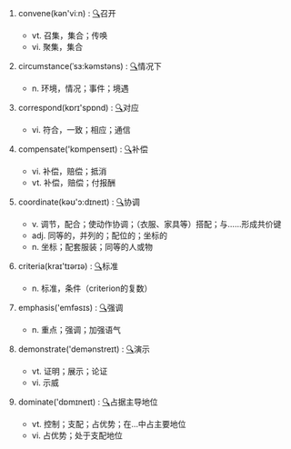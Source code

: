 1. convene(kən'viːn) :  <a target='_blank' rel='nofollow noopener noreferrer' href='http://www.youdao.com/w/convene'>🔍</a>召开
    - vt. 召集，集合；传唤
    - vi. 聚集，集合

2. circumstance(ˈsɜ:kəmstəns) :  <a target='_blank' rel='nofollow noopener noreferrer' href='http://www.youdao.com/w/circumstance'>🔍</a>情况下
    - n. 环境，情况；事件；境遇

3. correspond(kɒrɪ'spɒnd) :  <a target='_blank' rel='nofollow noopener noreferrer' href='http://www.youdao.com/w/correspond'>🔍</a>对应
    - vi. 符合，一致；相应；通信

4. compensate('kɒmpenseɪt) :  <a target='_blank' rel='nofollow noopener noreferrer' href='http://www.youdao.com/w/compensate'>🔍</a>补偿
    - vi. 补偿，赔偿；抵消
    - vt. 补偿，赔偿；付报酬

5. coordinate(kəʊ'ɔ:dɪneɪt) :  <a target='_blank' rel='nofollow noopener noreferrer' href='http://www.youdao.com/w/coordinate'>🔍</a>协调
    - v. 调节，配合；使动作协调；（衣服、家具等）搭配；与……形成共价键
    - adj. 同等的，并列的；配位的；坐标的
    - n. 坐标；配套服装；同等的人或物

6. criteria(kraɪ'tɪərɪə) :  <a target='_blank' rel='nofollow noopener noreferrer' href='http://www.youdao.com/w/criteria'>🔍</a>标准
    - n. 标准，条件（criterion的复数）

7. emphasis('emfəsɪs) :  <a target='_blank' rel='nofollow noopener noreferrer' href='http://www.youdao.com/w/emphasis'>🔍</a>强调
    - n. 重点；强调；加强语气

8. demonstrate('demənstreɪt) :  <a target='_blank' rel='nofollow noopener noreferrer' href='http://www.youdao.com/w/demonstrate'>🔍</a>演示
    - vt. 证明；展示；论证
    - vi. 示威

9. dominate('dɒmɪneɪt) :  <a target='_blank' rel='nofollow noopener noreferrer' href='http://www.youdao.com/w/dominate'>🔍</a>占据主导地位
    - vt. 控制；支配；占优势；在…中占主要地位
    - vi. 占优势；处于支配地位
